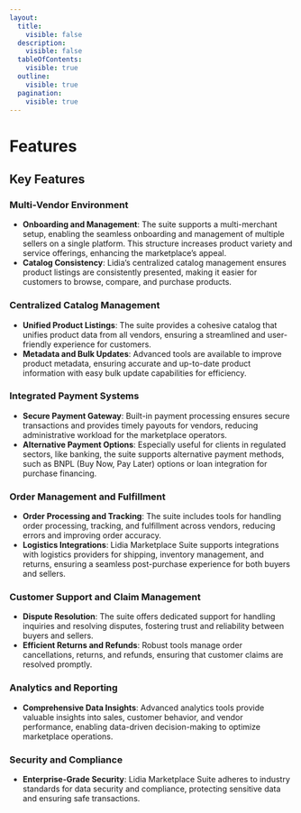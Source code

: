 ```yaml
---
layout:
  title:
    visible: false
  description:
    visible: false
  tableOfContents:
    visible: true
  outline:
    visible: true
  pagination:
    visible: true
---
```


# Features

## Key Features

### **Multi-Vendor Environment**

* **Onboarding and Management**: The suite supports a multi-merchant setup, enabling the seamless onboarding and management of multiple sellers on a single platform. This structure increases product variety and service offerings, enhancing the marketplace’s appeal.
* **Catalog Consistency**: Lidia’s centralized catalog management ensures product listings are consistently presented, making it easier for customers to browse, compare, and purchase products.

### **Centralized Catalog Management**

* **Unified Product Listings**: The suite provides a cohesive catalog that unifies product data from all vendors, ensuring a streamlined and user-friendly experience for customers.
* **Metadata and Bulk Updates**: Advanced tools are available to improve product metadata, ensuring accurate and up-to-date product information with easy bulk update capabilities for efficiency.

### **Integrated Payment Systems**

* **Secure Payment Gateway**: Built-in payment processing ensures secure transactions and provides timely payouts for vendors, reducing administrative workload for the marketplace operators.
* **Alternative Payment Options**: Especially useful for clients in regulated sectors, like banking, the suite supports alternative payment methods, such as BNPL (Buy Now, Pay Later) options or loan integration for purchase financing.

### **Order Management and Fulfillment**

* **Order Processing and Tracking**: The suite includes tools for handling order processing, tracking, and fulfillment across vendors, reducing errors and improving order accuracy.
* **Logistics Integrations**: Lidia Marketplace Suite supports integrations with logistics providers for shipping, inventory management, and returns, ensuring a seamless post-purchase experience for both buyers and sellers.

### **Customer Support and Claim Management**

* **Dispute Resolution**: The suite offers dedicated support for handling inquiries and resolving disputes, fostering trust and reliability between buyers and sellers.
* **Efficient Returns and Refunds**: Robust tools manage order cancellations, returns, and refunds, ensuring that customer claims are resolved promptly.

### **Analytics and Reporting**

* **Comprehensive Data Insights**: Advanced analytics tools provide valuable insights into sales, customer behavior, and vendor performance, enabling data-driven decision-making to optimize marketplace operations.

### **Security and Compliance**

* **Enterprise-Grade Security**: Lidia Marketplace Suite adheres to industry standards for data security and compliance, protecting sensitive data and ensuring safe transactions.
